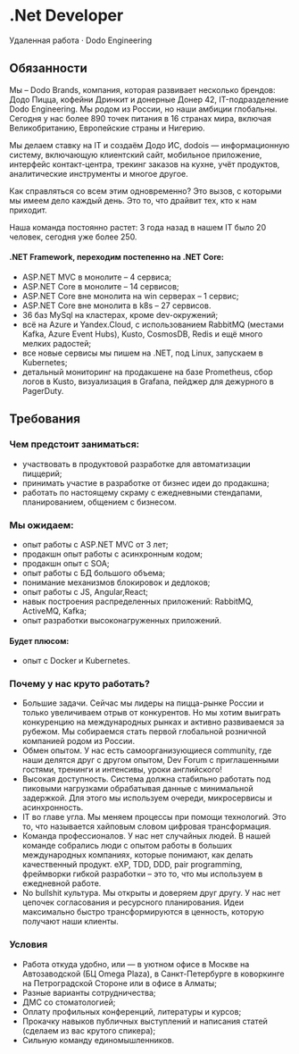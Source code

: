 # .Net Developer
Удаленная работа · Dodo Engineering

## Обязанности
Мы – Dodo Brands, компания, которая развивает несколько брендов: Додо Пицца, кофейни Дринкит и донерные Донер 42, IT-подразделение Dodo Engineering. Мы родом из России, но наши амбиции глобальны. Сегодня у нас более 890 точек питания в 16 странах мира, включая Великобританию, Европейские страны и Нигерию.

Мы делаем ставку на IT и создаём Додо ИС, dodois — информационную систему, включающую клиентский сайт, мобильное приложение, интерфейс контакт-центра, трекинг заказов на кухне, учёт продуктов, аналитические инструменты и многое другое.

Как справляться со всем этим одновременно? Это вызов, с которыми мы имеем дело каждый день. Это то, что драйвит тех, кто к нам приходит.

Наша команда постоянно растет: 3 года назад в нашем IT было 20 человек, сегодня уже более 250.

#### .NET Framework, переходим постепенно на .NET Core:

- ASP.NET MVC в монолите – 4 сервиса;
- ASP.NET Core в монолите – 14 сервисов;
- ASP.NET Core вне монолита на win серверах – 1 сервис;
- ASP.NET Core вне монолита в k8s – 27 сервисов.
- 36 баз MySql на кластерах, кроме dev-окружений;
- всё на Azure и Yandex.Cloud, с использованием RabbitMQ (местами Kafka, Azure Event Hubs), Kusto, CosmosDB, Redis и ещё много мелких радостей;
- все новые сервисы мы пишем на .NET, под Linux, запускаем в Kubernetes;
- детальный мониторинг на продакшене на базе Prometheus, сбор логов в Kusto, визуализация в Grafana, пейджер для дежурного в PagerDuty.

## Требования

### Чем предстоит заниматься:

- участвовать в продуктовой разработке для автоматизации пиццерий;
- принимать участие в разработке от бизнес идеи до продакшна;
- работать по настоящему скраму с ежедневными стендапами, планированием, общением с бизнесом.

### Мы ожидаем:

- опыт работы с ASP.NET MVC от 3 лет;
- продакшн опыт работы с асинхронным кодом;
- продакшн опыт с SOA;
- опыт работы с БД большого объема;
- понимание механизмов блокировок и дедлоков;
- опыт работы с JS, Angular,React;
- навык построения распределенных приложений: RabbitMQ, ActiveMQ, Kafka;
- опыт разработки высоконагруженных приложений.

#### Будет плюсом:

- опыт с Docker и Kubernetes.

### Почему у нас круто работать?

- Большие задачи. Сейчас мы лидеры на пицца-рынке России и только увеличиваем отрыв от конкурентов. Но мы хотим выиграть конкуренцию на международных рынках и активно развиваемся за рубежом. Мы собираемся стать первой глобальной розничной компанией родом из России.
- Обмен опытом. У нас есть самоорганизующиеся community, где наши делятся друг с другом опытом, Dev Forum с приглашенными гостями, тренинги и интенсивы, уроки английского!
- Высокая доступность. Система должна стабильно работать под пиковыми нагрузками обрабатывая данные с минимальной задержкой. Для этого мы используем очереди, микросервисы и асинхронность.
- IT во главе угла. Мы меняем процессы при помощи технологий. Это то, что называется хайповым словом цифровая трансформация.
- Команда профессионалов. У нас нет случайных людей. В нашей команде собрались люди с опытом работы в больших международных компаниях, которые понимают, как делать качественный продукт. eXP, TDD, DDD, pair programming, фреймворки гибкой разработки – это то, что мы используем в ежедневной работе.
- No bullshit культура. Мы открыты и доверяем друг другу. У нас нет цепочек согласования и ресурсного планирования. Идеи максимально быстро трансформируются в ценность, которую получают наши клиенты.

### Условия
- Работа откуда удобно, или — в уютном офисе в Москве на Автозаводской (БЦ Omega Plaza), в Санкт-Петербурге в коворкинге на Петроградской Стороне или в офисе в Алматы;
- Разные варианты сотрудничества;
- ДМС со стоматологией;
- Оплату профильных конференций, литературы и курсов;
- Прокачку навыков публичных выступлений и написания статей (сделаем из вас крутого спикера);
- Сильную команду единомышленников.